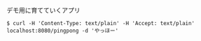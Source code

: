 デモ用に育てていくアプリ

```shell
$ curl -H 'Content-Type: text/plain' -H 'Accept: text/plain'  localhost:8080/pingpong -d 'やっほー'
```